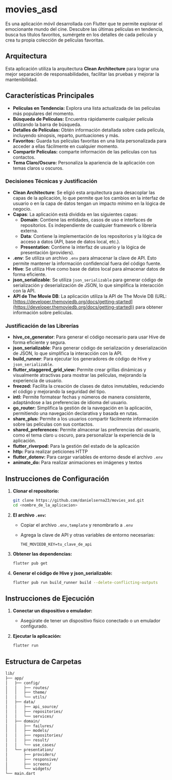 # movies_asd

Es una aplicación móvil desarrollada con Flutter que te permite explorar el emocionante mundo del cine. Descubre las últimas películas en tendencia, busca tus títulos favoritos, sumérgete en los detalles de cada película y crea tu propia colección de películas favoritas.

## Arquitectura

Esta aplicación utiliza la arquitectura **Clean Architecture** para lograr una mejor separación de responsabilidades, facilitar las pruebas y mejorar la mantenibilidad.

## Características Principales

* **Películas en Tendencia:** Explora una lista actualizada de las películas más populares del momento.
* **Búsqueda de Películas:** Encuentra rápidamente cualquier película utilizando la barra de búsqueda.
* **Detalles de Películas:** Obtén información detallada sobre cada película, incluyendo sinopsis, reparto, puntuaciones y más.
* **Favoritos:** Guarda tus películas favoritas en una lista personalizada para acceder a ellas fácilmente en cualquier momento.
* **Compartir Películas:** comparte información de las películas con tus contactos.
* **Tema Claro/Oscuro:** Personaliza la apariencia de la aplicación con temas claros u oscuros.


### Decisiones Técnicas y Justificación

* **Clean Architecture**: Se eligió esta arquitectura para desacoplar las capas de la aplicación, lo que permite que los cambios en la interfaz de usuario o en la capa de datos tengan un impacto mínimo en la lógica de negocio.
* **Capas**: La aplicación está dividida en las siguientes capas:
    * **Domain**: Contiene las entidades, casos de uso e interfaces de repositorios. Es independiente de cualquier framework o librería externa.
    * **Data**: Contiene la implementación de los repositorios y la lógica de acceso a datos (API, base de datos local, etc.).
    * **Presentation**: Contiene la interfaz de usuario y la lógica de presentación (providers).
* **.env**: Se utiliza un archivo `.env` para almacenar la clave de API. Esto permite mantener la información confidencial fuera del código fuente.
* **Hive**: Se utiliza Hive como base de datos local para almacenar datos de forma eficiente.
* **json_serializable**: Se utiliza `json_serializable` para generar código de serialización y deserialización de JSON, lo que simplifica la interacción con la API.
* **API de The Movie DB**: La aplicación utiliza la API de The Movie DB (URL: [https://developer.themoviedb.org/docs/getting-started](https://developer.themoviedb.org/docs/getting-started)) para obtener información sobre películas.


### Justificación de las Librerías

* **hive_ce_generator**: Para generar el código necesario para usar Hive de forma eficiente y segura.
* **json_serializable**: Para generar código de serialización y deserialización de JSON, lo que simplifica la interacción con la API.
* **build_runner**: Para ejecutar los generadores de código de Hive y `json_serializable`.
* **flutter_staggered_grid_view:** Permite crear grillas dinámicas y visualmente atractivas para mostrar las películas, mejorando la experiencia de usuario.
* **freezed:** Facilita la creación de clases de datos inmutables, reduciendo el código y mejorando la seguridad del tipo.
* **intl:** Permite formatear fechas y números de manera consistente, adaptándose a las preferencias de idioma del usuario.
* **go_router:** Simplifica la gestión de la navegación en la aplicación, permitiendo una navegación declarativa y basada en rutas.
* **share_plus:** Permite a los usuarios compartir fácilmente información sobre las películas con sus contactos.
* **shared_preferences:** Permite almacenar las preferencias del usuario, como el tema claro u oscuro, para personalizar la experiencia de la aplicación.
* **flutter_riverpod:** Para la gestión del estado de la aplicación
* **http:** Para realizar peticiones HTTP
* **flutter_dotenv:** Para cargar variables de entorno desde el archivo `.env`
* **animate_do:** Para realizar animaciones en imágenes y textos

## Instrucciones de Configuración

1.  **Clonar el repositorio:**

    ```bash
    git clone https://github.com/danielserna23/movies_asd.git
    cd <nombre_de_la_aplicacion>
    ```

2.  **El archivo `.env`:**

    * Copiar el archivo `.env,template` y renombrarlo a `.env`
    * Agrega la clave de API y otras variables de entorno necesarias:

        ```
        THE_MOVIEDB_KEY=tu_clave_de_api
        ```

3.  **Obtener las dependencias:**

    ```bash
    flutter pub get
    ```

4.  **Generar el código de Hive y json_serializable:**

    ```bash
    flutter pub run build_runner build --delete-conflicting-outputs
    ```

## Instrucciones de Ejecución

1.  **Conectar un dispositivo o emulador:**

    * Asegúrate de tener un dispositivo físico conectado o un emulador configurado.

2.  **Ejecutar la aplicación:**

    ```bash
    flutter run
    ```


## Estructura de Carpetas

```bash
lib/
├── app/
│   ├── config/
│   │   ├── routes/
│   │   ├── theme/
│   │   └── utils/
│   ├── data/
│   │   ├── api_source/
│   │   ├── repositories/
│   │   └── services/
│   ├── domain/
│   │   ├── failures/
│   │   ├── models/
│   │   ├── repositories/
│   │   ├── result/
│   │   └── use_cases/
│   └── presentation/
│       ├── providers/
│       ├── responsive/
│       ├── screens/
│       └── widgets/
└── main.dart
```